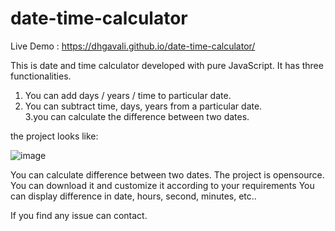 # date-time-calculator

Live Demo : 
https://dhgavali.github.io/date-time-calculator/


This is date and time calculator developed with pure JavaScript. It has three functionalities. 
1. You can add days / years / time to particular date. 
1. You can subtract time, days, years from a particular date.  
3.you can calculate the difference between two dates. 

the project looks like: 

![image](https://user-images.githubusercontent.com/63516467/117547714-a3faea80-b04e-11eb-83d0-9177c50056b1.png)

You can calculate difference between two dates. 
The project is opensource. 
You can download it and customize it according to your requirements
You can display difference in date, hours, second, minutes, etc..

If you find any issue can contact.
